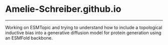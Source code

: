 # Amelie-Schreiber.github.io

--- 

Working on ESMTopic and trying to understand how to include a topological inductive bias into a generative diffusion model for protein generation using an ESMFold backbone. 
